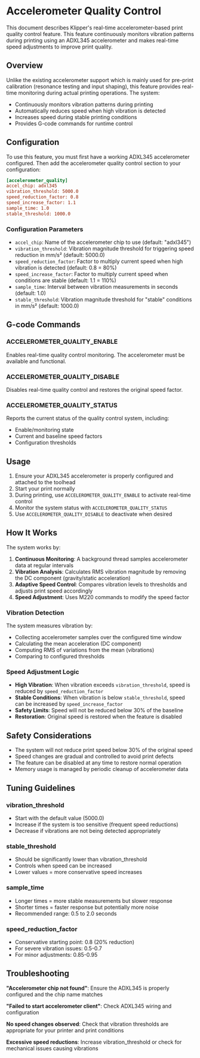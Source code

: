 # Accelerometer Quality Control

This document describes Klipper's real-time accelerometer-based print quality control feature. This feature continuously monitors vibration patterns during printing using an ADXL345 accelerometer and makes real-time speed adjustments to improve print quality.

## Overview

Unlike the existing accelerometer support which is mainly used for pre-print calibration (resonance testing and input shaping), this feature provides real-time monitoring during actual printing operations. The system:

- Continuously monitors vibration patterns during printing
- Automatically reduces speed when high vibration is detected
- Increases speed during stable printing conditions
- Provides G-code commands for runtime control

## Configuration

To use this feature, you must first have a working ADXL345 accelerometer configured. Then add the accelerometer quality control section to your configuration:

```ini
[accelerometer_quality]
accel_chip: adxl345
vibration_threshold: 5000.0
speed_reduction_factor: 0.8
speed_increase_factor: 1.1
sample_time: 1.0
stable_threshold: 1000.0
```

### Configuration Parameters

- `accel_chip`: Name of the accelerometer chip to use (default: "adxl345")
- `vibration_threshold`: Vibration magnitude threshold for triggering speed reduction in mm/s² (default: 5000.0)
- `speed_reduction_factor`: Factor to multiply current speed when high vibration is detected (default: 0.8 = 80%)
- `speed_increase_factor`: Factor to multiply current speed when conditions are stable (default: 1.1 = 110%)
- `sample_time`: Interval between vibration measurements in seconds (default: 1.0)
- `stable_threshold`: Vibration magnitude threshold for "stable" conditions in mm/s² (default: 1000.0)

## G-code Commands

### ACCELEROMETER_QUALITY_ENABLE
Enables real-time quality control monitoring. The accelerometer must be available and functional.

### ACCELEROMETER_QUALITY_DISABLE  
Disables real-time quality control and restores the original speed factor.

### ACCELEROMETER_QUALITY_STATUS
Reports the current status of the quality control system, including:
- Enable/monitoring state
- Current and baseline speed factors
- Configuration thresholds

## Usage

1. Ensure your ADXL345 accelerometer is properly configured and attached to the toolhead
2. Start your print normally
3. During printing, use `ACCELEROMETER_QUALITY_ENABLE` to activate real-time control
4. Monitor the system status with `ACCELEROMETER_QUALITY_STATUS`
5. Use `ACCELEROMETER_QUALITY_DISABLE` to deactivate when desired

## How It Works

The system works by:

1. **Continuous Monitoring**: A background thread samples accelerometer data at regular intervals
2. **Vibration Analysis**: Calculates RMS vibration magnitude by removing the DC component (gravity/static acceleration)
3. **Adaptive Speed Control**: Compares vibration levels to thresholds and adjusts print speed accordingly
4. **Speed Adjustment**: Uses M220 commands to modify the speed factor

### Vibration Detection

The system measures vibration by:
- Collecting accelerometer samples over the configured time window
- Calculating the mean acceleration (DC component)
- Computing RMS of variations from the mean (vibrations)
- Comparing to configured thresholds

### Speed Adjustment Logic

- **High Vibration**: When vibration exceeds `vibration_threshold`, speed is reduced by `speed_reduction_factor`
- **Stable Conditions**: When vibration is below `stable_threshold`, speed can be increased by `speed_increase_factor`
- **Safety Limits**: Speed will not be reduced below 30% of the baseline
- **Restoration**: Original speed is restored when the feature is disabled

## Safety Considerations

- The system will not reduce print speed below 30% of the original speed
- Speed changes are gradual and controlled to avoid print defects
- The feature can be disabled at any time to restore normal operation
- Memory usage is managed by periodic cleanup of accelerometer data

## Tuning Guidelines

### vibration_threshold
- Start with the default value (5000.0)
- Increase if the system is too sensitive (frequent speed reductions)
- Decrease if vibrations are not being detected appropriately

### stable_threshold  
- Should be significantly lower than vibration_threshold
- Controls when speed can be increased
- Lower values = more conservative speed increases

### sample_time
- Longer times = more stable measurements but slower response
- Shorter times = faster response but potentially more noise
- Recommended range: 0.5 to 2.0 seconds

### speed_reduction_factor
- Conservative starting point: 0.8 (20% reduction)
- For severe vibration issues: 0.5-0.7
- For minor adjustments: 0.85-0.95

## Troubleshooting

**"Accelerometer chip not found"**: Ensure the ADXL345 is properly configured and the chip name matches

**"Failed to start accelerometer client"**: Check ADXL345 wiring and configuration

**No speed changes observed**: Check that vibration thresholds are appropriate for your printer and print conditions

**Excessive speed reductions**: Increase vibration_threshold or check for mechanical issues causing vibrations